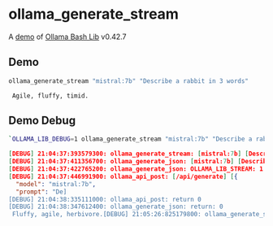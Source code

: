 # ollama_generate_stream

A [demo](../README.md#demos) of [Ollama Bash Lib](https://github.com/attogram/ollama-bash-lib) v0.42.7

## Demo

```bash
ollama_generate_stream "mistral:7b" "Describe a rabbit in 3 words"
```
```
 Agile, fluffy, timid.
```

## Demo Debug

```bash
`OLLAMA_LIB_DEBUG=1 ollama_generate_stream "mistral:7b" "Describe a rabbit in 3 words"`
```
```json
[DEBUG] 21:04:37:393579300: ollama_generate_stream: [mistral:7b] [Describe a rabbit in 3 words]
[DEBUG] 21:04:37:411356700: ollama_generate_json: [mistral:7b] [Describe a rabbit in 3 words]
[DEBUG] 21:04:37:422765200: ollama_generate_json: OLLAMA_LIB_STREAM: 1
[DEBUG] 21:04:37:446991900: ollama_api_post: [/api/generate] [{
  "model": "mistral:7b",
  "prompt": "De]
[DEBUG] 21:04:38:335111000: ollama_api_post: return 0
[DEBUG] 21:04:38:347612400: ollama_generate_json: return: 0
 Fluffy, agile, herbivore.[DEBUG] 21:05:26:825179800: ollama_generate_stream: return: 0

```
